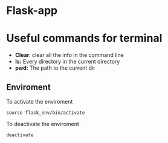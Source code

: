 # Flask-app


# Useful commands for terminal

* **Clear**: clear all the info in the command line
* **ls:** Every directory in the current directory
* **pwd:** The path to the current dir

## Enviroment

To activate the enviroment

```
source flask_env/bin/activate
```

To deactivate the enviroment

```
deactivate
```
